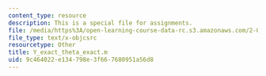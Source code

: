 ```yaml
---
content_type: resource
description: This is a special file for assignments.
file: /media/https%3A/open-learning-course-data-rc.s3.amazonaws.com/2-086-numerical-computation-for-mechanical-engineers-fall-2012/9c464022e134798e3f667680951a56d8_Y_exact_theta_exact.m
file_type: text/x-objcsrc
resourcetype: Other
title: Y_exact_theta_exact.m
uid: 9c464022-e134-798e-3f66-7680951a56d8
---
```

